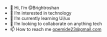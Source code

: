 - 👋 Hi, I’m @Brightroshan
- 👀 I’m interested in technology
- 🌱 I’m currently learning Ui/ux
- 💞️ I’m looking to collaborate on anything tech
- 📫 How to reach me opemide23@gmail.com

<!---
Brightroshan/Brightroshan is a ✨ special ✨ repository because its `README.md` (this file) appears on your GitHub profile.
You can click the Preview link to take a look at your changes.
--->
